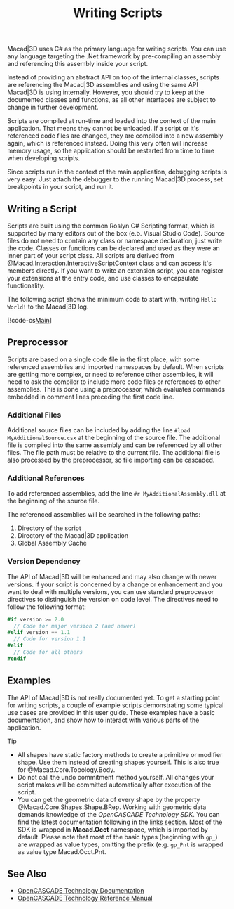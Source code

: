 ﻿---
uid: dbef1051-1ced-4b54-89a5-64c02de1722d
title: Writing Scripts
---
Macad\|3D uses C# as the primary language for writing scripts. You can use any language targeting the .Net framework by pre-compiling an assembly and referencing this assembly inside your script.

Instead of providing an abstract API on top of the internal classes, scripts are referencing the Macad\|3D assemblies and using the same API Macad\|3D is using internally. However, you should try to keep at the documented classes and functions, as all other interfaces are subject to change in further development.

Scripts are compiled at run-time and loaded into the context of the main application. That means they cannot be unloaded. If a script or it's referenced code files are changed, they are compiled into a new assembly again, which is referenced instead. Doing this very often will increase memory usage, so the application should be restarted from time to time when developing scripts.

Since scripts run in the context of the main application, debugging scripts is very easy. Just attach the debugger to the running Macad\|3D process, set breakpoints in your script, and run it.

## Writing a Script
Scripts are built using the common Roslyn C# Scripting format, which is supported by many editors out of the box (e.b. Visual Studio Code). Source files do not need to contain any class or namespace declaration, just write the code. Classes or functions can be declared and used as they were an inner part of your script class. All scripts are derived from @Macad.Interaction.InteractiveScriptContext class and can access it's members directly.
If you want to write an extension script, you can register your extensions at the entry code, and use classes to encapsulate functionality.

The following script shows the minimum code to start with, writing `Hello World!` to the Macad\|3D log.

[!code-cs[Main](Samples/HelloWorld.csx)]

## Preprocessor
Scripts are based on a single code file in the first place, with some referenced assemblies and imported namespaces by default. When scripts are getting more complex, or need to reference other assemblies, it will need to ask the compiler to include more code files or references to other assemblies. This is done using a preprocessor, which evaluates commands embedded in comment lines preceding the first code line.

### Additional Files
Additional source files can be included by adding the line `#load MyAdditionalSource.csx` at the beginning of the source file. The additional file is compiled into the same assembly and can be referenced by all other files. The file path must be relative to the current file. The additional file is also processed by the preprocessor, so file importing can be cascaded.

### Additional References
To add referenced assemblies, add the line `#r MyAdditionalAssembly.dll` at the beginning of the source file. 

The referenced assemblies will be searched in the following paths:
1. Directory of the script
2. Directory of the Macad\|3D application
3. Global Assembly Cache

### Version Dependency
The API of Macad\|3D will be enhanced and may also change with newer versions. If your script is concerned by a change or enhancement and you want to deal with multiple versions, you can use standard preprocessor directives to distinguish the version on code level. The directives need to follow the following format:
```cs
#if version >= 2.0
  // Code for major version 2 (and newer)
#elif version == 1.1
  // Code for version 1.1
#elif
  // Code for all others
#endif              
```

## Examples
The API of Macad\|3D is not really documented yet. To get a starting point for writing scripts, a couple of example scripts demonstrating some typical use cases are provided in this user guide. These examples have a basic documentation, and show how to interact with various parts of the application.

> [!TIP]
>  * All shapes have static factory methods to create a primitive or modifier shape. Use them instead of creating shapes yourself. This is also true for @Macad.Core.Topology.Body.
> * Do not call the undo commitment method yourself. All changes your script makes will be committed automatically after execution of the script.
> * You can get the geometric data of every shape by the property @Macad.Core.Shapes.Shape.BRep. Working with geometric data demands knowledge of the _OpenCASCADE Technology SDK_. You can find the latest documentation following in the [links section](xref:dbef1051-1ced-4b54-89a5-64c02de1722d#see-also). Most of the SDK is wrapped in __Macad.Occt__ namespace, which is imported by default. Please note that most of the basic types (beginning with `gp_`) are wrapped as value types, omitting the prefix (e.g. `gp_Pnt` is wrapped as value type Macad.Occt.Pnt.

## See Also
- [OpenCASCADE Technology Documentation](https://dev.opencascade.org/doc/overview/html/index.html)
- [OpenCASCADE Technology Reference Manual](https://dev.opencascade.org/doc/refman/html/index.html)
